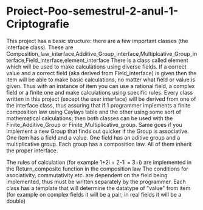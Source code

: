 # Proiect-Poo-semestrul-2-anul-1-Criptografie

	
This project has a basic structure:
there are a few important classes (the interface class). These are Composition_law_interface,Additive_Group_interface,Multiplcative_Group_interface,Field_interface,element_interface 
There is a class called element which will be used to make calculations using diverse fields. 
If a correct value and a correct field (aka derived from Field_interface) is given then the item will be able to make basic calculations, no matter what field or value is given. Thus with an instance of item you can use a rational field, a complex field or a finite one and make calculations using specific rules. Every class written in this project (except the user interface) will be derived from one of the interface class, thus assuring that if 1 programmer implements a finite composition law using Caylays table and the other using some sort of mathematical calculations, then both classes can be used with the Finite_Additive_Group or Finite_Multiplicative_group. Same goes if you implement a new Group that finds out quicker if the Group is associative. One item has a field and a value. One field has an aditive group and a multiplicative group. Each group has a composition law. All of them inherit the proper interface. 
 
The rules of calculation (for example 1+2i + 2-1i = 3+i) are implemented in the Return_composite function in the composition law The conditions for asociativity, commutativity etc. are dependent on the field being implemented, thus must be written separately by the programmer. Each class has a template that will determine the datatype of "value" from item (for example on complex fields it will be a pair, in real fields it will be a double)
 


